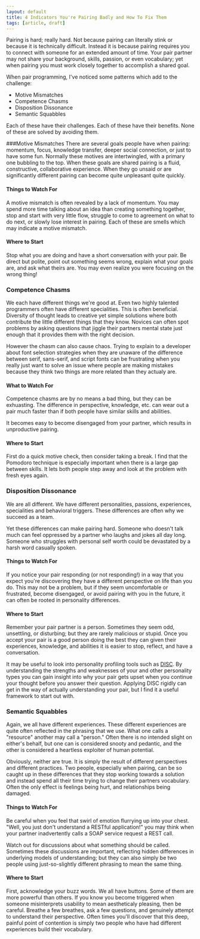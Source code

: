 ```yaml
---
layout: default
title: 4 Indicators You're Pairing Badly and How To Fix Them
tags: [article, draft]
---
```

Pairing is hard; really hard. Not because pairing can literally stink or because
it is technically difficult. Instead it is because pairing requires you to
connect with someone for an extended amount of time. Your pair partner may not share
your background, skills, passion, or even vocabulary; yet when pairing you must
work closely together to accomplish a shared goal.

When pair programming, I've noticed some patterns which add to the challenge:

* Motive Mismatches
* Competence Chasms
* Disposition Dissonance
* Semantic Squabbles

Each of these have their challenges. Each of these have their benefits. None of
these are solved by avoiding them.

###Motive Mismatches
There are several goals people have when pairing: momentum, focus, knowledge
transfer, deeper social connection, or just to have some fun. Normally these
motives are intertwingled, with a primary one bubbling to the top. When these
goals are shared pairing is a fluid, constructive, collaborative experience.
When they go unsaid or are significantly different pairing can become quite
unpleasant quite quickly.

#### Things to Watch For
A motive mismatch is often revealed by a lack of momentum. You may
spend more time talking about an idea than creating something
together, stop and start with very little flow, struggle to come to agreement
on what to do next, or slowly lose interest in pairing. Each of these are smells
which may indicate a motive mismatch.

#### Where to Start
Stop what you are doing and have a short conversation with your pair. Be direct
but polite, point out something seems wrong, explain what your goals are,
and ask what theirs are. You may even realize you were focusing on the
wrong thing!

### Competence Chasms
We each have different things we\'re good at. Even two highly talented
programmers often have different specialities. This is often beneficial.
Diversity of thought leads to creative yet simple solutions where both
contribute the little different things that they know. Novices can often
spot problems by asking questions that jiggle their partners mental state just
enough that it provides them with the right decision.

However the chasm can also cause chaos. Trying to explain to a developer about
font selection strategies when they are unaware of the difference between
serif, sans-serif, and script fonts can be frustrating when you really just want
to solve an issue where people are making mistakes because they think two things
are more related than they actualy are.

#### What to Watch For
Competence chasms are by no means a bad thing, but they can be exhuasting. The
difference in perspective, knowledge, etc. can wear out a pair much faster than
if both people have similar skills and abilities.

It becomes easy to become disengaged from your partner, which results in
unproductive pairing.

#### Where to Start
First do a quick motive check, then consider taking a break. I find that
the Pomodoro technique is especially important when there is a large gap between
skills. It lets both people step away and look at the problem with fresh eyes
again.

### Disposition Dissonance

We are all different. We have different personalities, passions, experiences,
specialities and behavioral triggers. These differences are often why we succeed
as a team.

Yet these differences can make pairing hard. Someone who doesn't talk much can
feel oppressed by a partner who laughs and jokes all day long. Someone who
struggles with personal self worth could be devastated by a harsh word casually
spoken.

#### Things to Watch For
If you notice your pair responding (or not responding!) in a way that you expect
you're discovering they have a different perspective on life than you do. This
may not be a problem, but if they seem uncomfortable or frustrated, become
disengaged, or avoid pairing with you in the future, it can often be rooted in
personality differences.

#### Where to Start
Remember your pair partner is a person. Sometimes they seem odd, unsettling, or
disturbing; but they are rarely malicious or stupid. Once you accept your pair
is a good person doing the best they can given their experiences, knowledge, and
abilities it is easier to stop, reflect, and have a conversation.

It may be useful to look into personality profiling tools such as
[DISC](http://en.wikipedia.org/wiki/DISC_assessment). By understanding the
strengths and weaknesses of your and other personality types you can gain
insight into why your pair gets upset when you continue your thought before you
answer their question. Applying DISC rigidly can get in the way of actually
understanding your pair, but I find it a useful framework to start out with.

### Semantic Squabbles
Again, we all have different experiences. These different experiences are quite
often reflected in the phrasing that we use. What one calls a \"resource\" another
may call a \"person.\" Often there is no intended slight on either\'s behalf,
but one can is considered snooty and pedantic, and the other is considered a
heartless exploiter of human potential.

Obviously, neither are true. It is simply the result of different perspectives
and different practices. Two people, especially when pairing, can be so caught
up in these differences that they stop working towards a solution and instead
spend all their time trying to change their partners vocabulary. Often the only
effect is feelings being hurt, and relationships being damaged.

#### Things to Watch For
Be careful when you feel that swirl of emotion flurrying up into your chest.
\"Well, you just don\'t understand a RESTful application!\" you may think when
your partner inadvertently calls a SOAP service request a REST call.

Watch out for discussions about what something should be called. Sometimes these
discussions are important, reflecting hidden differences in underlying models of
understanding; but they can also simply be two people using just-so-slightly
different phrasing to mean the same thing.

#### Where to Start
First, acknowledge your buzz words. We all have buttons. Some of them are more
powerful than others. If you know you become triggered when someone
misinterprets usability to mean aestheticaly pleasing, then be
careful. Breathe a few breathes, ask a few questions, and genuinely attempt to
understand their perspective. Often times you\'ll discover that this deep,
painful point of contention is simply two people who have had different
experiences build their vocabulary.
